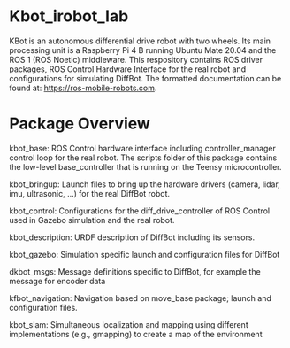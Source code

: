 # Kbot_irobot_lab
KBot is an autonomous differential drive robot with two wheels. Its main processing unit is a Raspberry Pi 4 B running Ubuntu Mate 20.04 and the ROS 1 (ROS Noetic) middleware. This respository contains ROS driver packages, ROS Control Hardware Interface for the real robot and configurations for simulating DiffBot. The formatted documentation can be found at: https://ros-mobile-robots.com.

# Package Overview
kbot_base: ROS Control hardware interface including controller_manager control loop for the real robot. The scripts folder of this package contains the low-level base_controller that is running on the Teensy microcontroller.

kbot_bringup: Launch files to bring up the hardware drivers (camera, lidar, imu, ultrasonic, ...) for the real DiffBot robot.

kbot_control: Configurations for the diff_drive_controller of ROS Control used in Gazebo simulation and the real robot.

kbot_description: URDF description of DiffBot including its sensors.

kbot_gazebo: Simulation specific launch and configuration files for DiffBot

dkbot_msgs: Message definitions specific to DiffBot, for example the message for encoder data

kfbot_navigation: Navigation based on move_base package; launch and configuration files.

kbot_slam: Simultaneous localization and mapping using different implementations (e.g., gmapping) to create a map of the environment
